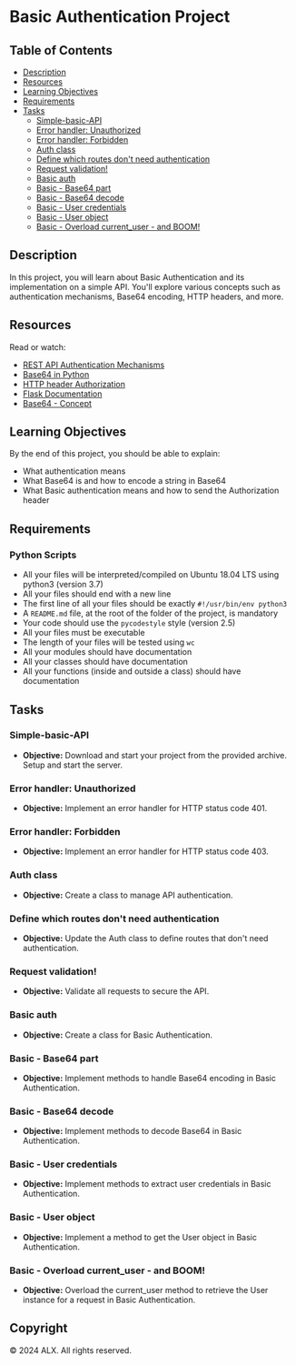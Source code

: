 # Basic Authentication Project

## Table of Contents
- [Description](#description)
- [Resources](#resources)
- [Learning Objectives](#learning-objectives)
- [Requirements](#requirements)
- [Tasks](#tasks)
  - [Simple-basic-API](#simple-basic-api)
  - [Error handler: Unauthorized](#error-handler-unauthorized)
  - [Error handler: Forbidden](#error-handler-forbidden)
  - [Auth class](#auth-class)
  - [Define which routes don't need authentication](#define-which-routes-dont-need-authentication)
  - [Request validation!](#request-validation)
  - [Basic auth](#basic-auth)
  - [Basic - Base64 part](#basic---base64-part)
  - [Basic - Base64 decode](#basic---base64-decode)
  - [Basic - User credentials](#basic---user-credentials)
  - [Basic - User object](#basic---user-object)
  - [Basic - Overload current_user - and BOOM!](#basic---overload-current_user---and-boom)

## Description
In this project, you will learn about Basic Authentication and its implementation on a simple API. You'll explore various concepts such as authentication mechanisms, Base64 encoding, HTTP headers, and more.

## Resources
Read or watch:
- [REST API Authentication Mechanisms](https://www.youtube.com/watch?v=501dpx2IjGY)
- [Base64 in Python](https://docs.python.org/3.7/library/base64.html)
- [HTTP header Authorization](https://developer.mozilla.org/en-US/docs/Web/HTTP/Headers/Authorization)
- [Flask Documentation](https://palletsprojects.com/p/flask/)
- [Base64 - Concept](https://en.wikipedia.org/wiki/Base64)

## Learning Objectives
By the end of this project, you should be able to explain:
- What authentication means
- What Base64 is and how to encode a string in Base64
- What Basic authentication means and how to send the Authorization header

## Requirements
### Python Scripts
- All your files will be interpreted/compiled on Ubuntu 18.04 LTS using python3 (version 3.7)
- All your files should end with a new line
- The first line of all your files should be exactly `#!/usr/bin/env python3`
- A `README.md` file, at the root of the folder of the project, is mandatory
- Your code should use the `pycodestyle` style (version 2.5)
- All your files must be executable
- The length of your files will be tested using `wc`
- All your modules should have documentation
- All your classes should have documentation
- All your functions (inside and outside a class) should have documentation

## Tasks

### Simple-basic-API
- **Objective:** Download and start your project from the provided archive. Setup and start the server.

### Error handler: Unauthorized
- **Objective:** Implement an error handler for HTTP status code 401.

### Error handler: Forbidden
- **Objective:** Implement an error handler for HTTP status code 403.

### Auth class
- **Objective:** Create a class to manage API authentication.

### Define which routes don't need authentication
- **Objective:** Update the Auth class to define routes that don't need authentication.

### Request validation!
- **Objective:** Validate all requests to secure the API.

### Basic auth
- **Objective:** Create a class for Basic Authentication.

### Basic - Base64 part
- **Objective:** Implement methods to handle Base64 encoding in Basic Authentication.

### Basic - Base64 decode
- **Objective:** Implement methods to decode Base64 in Basic Authentication.

### Basic - User credentials
- **Objective:** Implement methods to extract user credentials in Basic Authentication.

### Basic - User object
- **Objective:** Implement a method to get the User object in Basic Authentication.

### Basic - Overload current_user - and BOOM!
- **Objective:** Overload the current_user method to retrieve the User instance for a request in Basic Authentication.

## Copyright
© 2024 ALX. All rights reserved.
